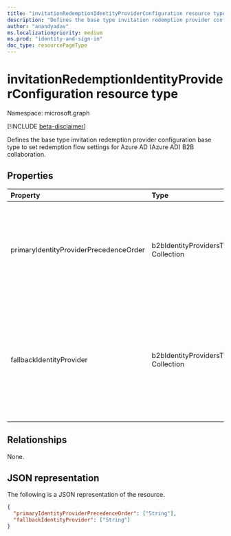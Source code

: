 ```yaml
---
title: "invitationRedemptionIdentityProviderConfiguration resource type"
description: "Defines the base type invitation redemption provider configuration base type to set redemption flow settings for Azure AD (Azure AD) B2B collaboration."
author: "anandyadav"
ms.localizationpriority: medium
ms.prod: "identity-and-sign-in"
doc_type: resourcePageType
---
```


# invitationRedemptionIdentityProviderConfiguration resource type

Namespace: microsoft.graph

[!INCLUDE [beta-disclaimer](../../includes/beta-disclaimer.md)]

Defines the base type invitation redemption provider configuration base type to set redemption flow settings for Azure AD (Azure AD) B2B collaboration.

## Properties


|Property|Type|Description|
|:---|:---|:---|
| primaryIdentityProviderPrecedenceOrder | b2bIdentityProvidersType Collection | Collection of identity providers in priority order of preference to be used for guest user invitation redemption |
| fallbackIdentityProvider | b2bIdentityProvidersType Collection | Collection of fallback identity providers to be used in case no primary identity provider can be used for guest user invitation redemption. |

## Relationships

None.

## JSON representation

The following is a JSON representation of the resource.
<!-- {
  "blockType": "resource",
  "@odata.type": "microsoft.graph.invitationRedemptionIdentityProviderConfiguration"
}
-->

``` json
{
  "primaryIdentityProviderPrecedenceOrder": ["String"],
  "fallbackIdentityProvider": ["String"]
}
```
